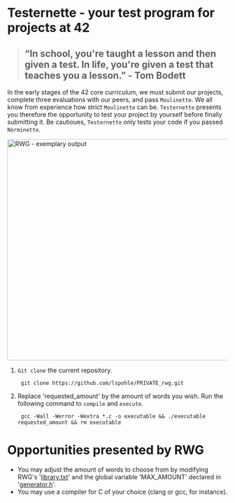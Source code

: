 # Testernette - your test program for projects at 42

> ## “In school, you're taught a lesson and then given a test. In life, you're given a test that teaches you a lesson.” - Tom Bodett

In the early stages of the 42 core curriculum, we must submit our projects, complete three evaluations with our peers, and pass `Moulinette`. We all know from experience how strict `Moulinette` can be. `Testernette` presents you therefore the opportunity to test your project by yourself before finally submitting it. Be cautioues, `Testernette` only tests your code if you passed `Norminette`.

<img width="506" alt="RWG - exemplary output" src="https://user-images.githubusercontent.com/121381385/211149329-fc0f9b2a-e804-4a9d-b7dc-0c4acbfbb105.png">

1. `Git clone` the current repository.
      
        git clone https://github.com/lspohle/PRIVATE_rwg.git
2. Replace 'requested_amount' by the amount of words you wish. Run the following command to `compile` and `execute`.
      
        gcc -Wall -Werror -Wextra *.c -o executable && ./executable requested_amount && rm executable

# Opportunities presented by RWG
- You may adjust the amount of words to choose from by modifying RWG's '[library.txt](https://github.com/lspohle/PRIVATE_rwg/blob/main/library.txt)' and the global variable 'MAX_AMOUNT' declared in '[generator.h](https://github.com/lspohle/PRIVATE_rwg/blob/main/generator.h)'.
- You may use a compiler for C of your choice (clang or gcc, for instance).
